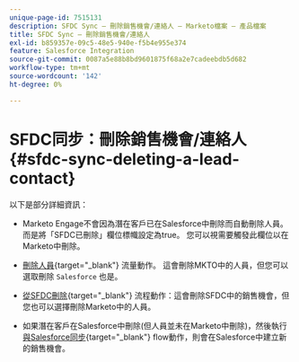 ```yaml
---
unique-page-id: 7515131
description: SFDC Sync — 刪除銷售機會/連絡人 — Marketo檔案 — 產品檔案
title: SFDC Sync — 刪除銷售機會/連絡人
exl-id: b859357e-09c5-48e5-940e-f5b4e955e374
feature: Salesforce Integration
source-git-commit: 0087a5e88b8bd9601875f68a2e7cadeebdb5d682
workflow-type: tm+mt
source-wordcount: '142'
ht-degree: 0%

---
```


# SFDC同步：刪除銷售機會/連絡人 {#sfdc-sync-deleting-a-lead-contact}

以下是部分詳細資訊：

* Marketo Engage不會因為潛在客戶已在Salesforce中刪除而自動刪除人員。 而是將「SFDC已刪除」欄位標幟設定為true。 您可以視需要觸發此欄位以在Marketo中刪除。
* [刪除人員](/help/marketo/product-docs/core-marketo-concepts/smart-campaigns/flow-actions/delete-person.md){target="_blank"} 流量動作。 這會刪除MKTO中的人員，但您可以選取刪除 `Salesforce` 也是。

* [從SFDC刪除](/help/marketo/product-docs/core-marketo-concepts/smart-campaigns/salesforce-flow-actions/delete-person-from-sfdc.md){target="_blank"} 流程動作：這會刪除SFDC中的銷售機會，但您也可以選擇刪除Marketo中的人員。
* 如果潛在客戶在Salesforce中刪除(但人員並未在Marketo中刪除)，然後執行 [與Salesforce同步](/help/marketo/product-docs/core-marketo-concepts/smart-campaigns/salesforce-flow-actions/sync-person-to-sfdc.md){target="_blank"} flow動作，則會在Salesforce中建立新的銷售機會。
